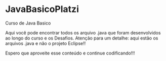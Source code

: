 # JavaBasicoPlatzi
Curso de Java Basico


Aqui você pode encontrar todos os arquivo .java que foram desenvolvidos ao longo do curso e os Desafios.
Atenção para um detalhe: aqui estão os arquivos .java e não o projeto Eclipse!!

Espero que aproveite esse conteúdo e continue codificando!!!



